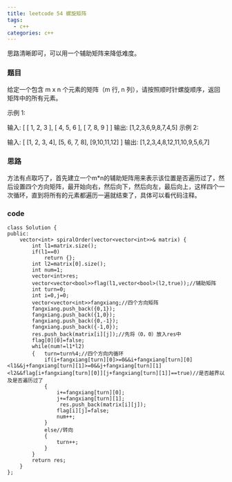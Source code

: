 ```yaml
---
title: leetcode 54 螺旋矩阵
tags:
  - c++ 
categories: c++ 
---
```


思路清晰即可，可以用一个辅助矩阵来降低难度。
<!-- more -->

### 题目

给定一个包含 m x n 个元素的矩阵（m 行, n 列），请按照顺时针螺旋顺序，返回矩阵中的所有元素。

示例 1:

输入:
[
 [ 1, 2, 3 ],
 [ 4, 5, 6 ],
 [ 7, 8, 9 ]
]
输出: [1,2,3,6,9,8,7,4,5]
示例 2:

输入:
[
  [1, 2, 3, 4],
  [5, 6, 7, 8],
  [9,10,11,12]
]
输出: [1,2,3,4,8,12,11,10,9,5,6,7]


### 思路

方法有点取巧了，首先建立一个m*n的辅助矩阵用来表示该位置是否遍历过了，然后设置四个方向矩阵，最开始向右，然后向下，然后向左，最后向上，这样四个一次循环，直到将所有的元素都遍历一遍就结束了，具体可以看代码注释。

### code

	class Solution {
	public:
	    vector<int> spiralOrder(vector<vector<int>>& matrix) {
	        int l1=matrix.size();
	        if(l1==0)
	            return {};
	        int l2=matrix[0].size();
	        int num=1;
	        vector<int>res;
	        vector<vector<bool>>flag(l1,vector<bool>(l2,true));//辅助矩阵
	        int turn=0;
	        int i=0,j=0;
	        vector<vector<int>>fangxiang;//四个方向矩阵
	        fangxiang.push_back({0,1});
	        fangxiang.push_back({1,0});
	        fangxiang.push_back({0,-1});
	        fangxiang.push_back({-1,0});
	        res.push_back(matrix[i][j]);//先将（0，0）放入res中
	        flag[0][0]=false;
	        while(num!=l1*l2)
	        {   turn=turn%4;//四个方向内循环
	            if(i+fangxiang[turn][0]>=0&&i+fangxiang[turn][0]<l1&&j+fangxiang[turn][1]>=0&&j+fangxiang[turn][1]<l2&&flag[i+fangxiang[turn][0]][j+fangxiang[turn][1]]==true)//是否越界以及是否遍历过了
	            {
	                i+=fangxiang[turn][0];
	                j+=fangxiang[turn][1];
	                 res.push_back(matrix[i][j]);
	                flag[i][j]=false;
	                num++;
	            }
	            else//转向
	            {
	                turn++;
	            }
	        }
	        return res;
	    }
	};